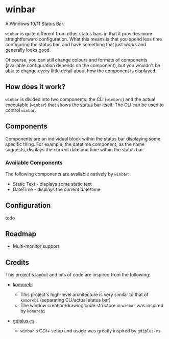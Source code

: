 # winbar

A Windows 10/11 Status Bar.

`winbar` is quite different from other status bars in that it provides more straightforward
configuration. What this means is that you spend less time configuring the status bar, and have
something that just _works_ and generally looks good.

Of course, you can still change colours and formats of components (available configuration depends
on the component), but you wouldn't be able to change every little detail about how the component is
displayed.

## How does it work?

`winbar` is divided into two components: the CLI (`winbarc`) and the actual executable (`winbar`)
that shows the status bar itself. The CLI can be used to control `winbar`.

## Components

Components are an individual block within the status bar displaying some specific thing. For
example, the datetime component, as the name suggests, displays the current date and time within the
status bar.

### Available Components

The following components are available natively by `winbar`:

- Static Text - displays some static text
- DateTime - displays the current date/time

## Configuration

todo

## Roadmap

- Multi-monitor support

## Credits

This project's layout and bits of code are inspired from the following:

- [komorebi](https://github.com/LGUG2Z/komorebi)

  - This project's high-level architecture is very similar to that of `komorebi` (separating
    CLI/actual status bar)
  - The window creation/drawing code structure in `winbar` was inspired by `komorebi`

- [gdiplus-rs](https://github.com/davidrios/gdiplus-rs)

  - `winbar`'s GDI+ setup and usage was greatly inspired by `gdiplus-rs`
